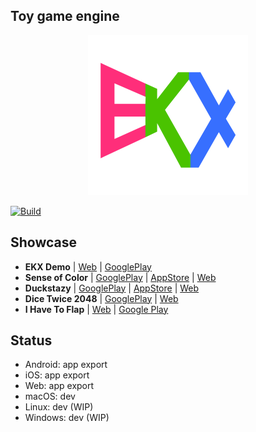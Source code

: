 ## Toy game engine

<p align="center">
<a href="https://github.com/eliasku/ekx">
<img width="256" height="256" src="logo.png" alt="EKX">
</a>
</p>

[![Build](https://github.com/eliasku/ekx/actions/workflows/build.yml/badge.svg)](https://github.com/eliasku/ekx/actions/workflows/build.yml)

## Showcase

- **EKX Demo**
  | [Web](https://play-ilj.web.app/)
  | [GooglePlay](https://play.google.com/store/apps/details?id=ilj.play.demo)
- **Sense of Color**
  | [GooglePlay](https://play.google.com/store/apps/details?id=com.eliasku.odd_color_sense_vision_test_challenge)
  | [AppStore](https://apps.apple.com/us/app/sense-of-color/id1435111697)
  | [Web](https://odd-color-sense.web.app/)
- **Duckstazy**
  | [GooglePlay](https://play.google.com/store/apps/details?id=com.eliasku.Duckstazy)
  | [AppStore](https://apps.apple.com/us/app/duckstazy-classic/id1465702917)
  | [Web](http://duckstazy-2018.web.app/)
- **Dice Twice 2048**
  | [GooglePlay](https://play.google.com/store/apps/details?id=com.eliasku.dice_twice_2048_domino_puzzle)
  | [Web](https://dice-twice-2048.web.app/)
- **I Have To Flap**
  | [Web](https://ihavetoflap.web.app/)
  | [Google Play](https://play.google.com/store/apps/details?id=i.have.to.flap&hl=en&gl=US)

## Status

- Android: app export
- iOS: app export
- Web: app export
- macOS: dev
- Linux: dev (WIP)
- Windows: dev (WIP)
